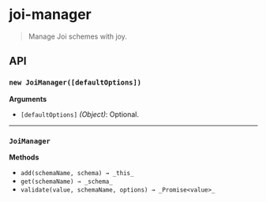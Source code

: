 joi-manager
===========
> Manage Joi schemes with joy.

## API
### `new JoiManager([defaultOptions])`

__Arguments__
- `[defaultOptions]` _(Object)_: Optional.

---

### `JoiManager`

__Methods__
- `add(schemaName, schema) → _this_`
- `get(schemaName) → _schema_`
- `validate(value, schemaName, options) → _Promise<value>_`

